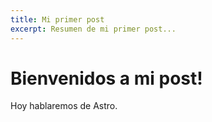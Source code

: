 ```yaml
---
title: Mi primer post
excerpt: Resumen de mi primer post...
---
```


# Bienvenidos a mi post!

Hoy hablaremos de Astro.